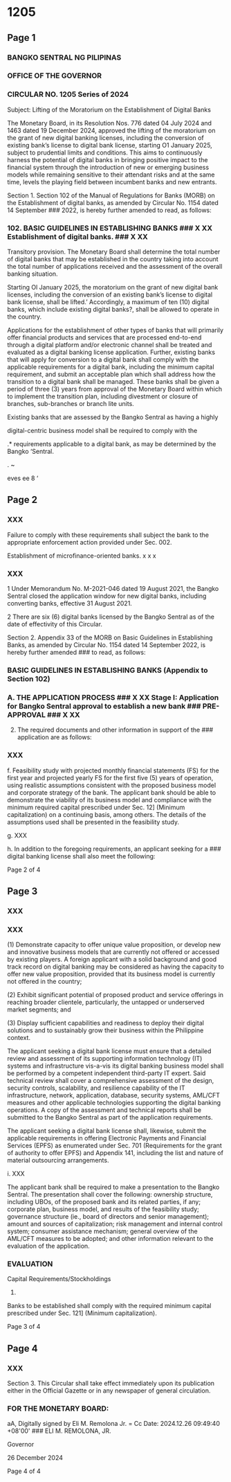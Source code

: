 # 1205

## Page 1

### BANGKO SENTRAL NG PILIPINAS

### OFFICE OF THE GOVERNOR

### CIRCULAR NO. 1205 Series of 2024

Subject: Lifting of the Moratorium on the Establishment of Digital Banks

The Monetary Board, in its Resolution Nos. 776 dated 04 July 2024 and 1463 dated 19 December 2024, approved the lifting of the moratorium on the grant of new digital banking licenses, including the conversion of existing bank’s license to digital bank license, starting O1 January 2025, subject to prudential limits and conditions. This aims to continuously harness the potential of digital banks in bringing positive impact to the financial system through the introduction of new or emerging business models while remaining sensitive to their attendant risks and at the same time, levels the playing field between incumbent banks and new entrants.

Section 1. Section 102 of the Manual of Regulations for Banks (MORB) on the Establishment of digital banks, as amended by Circular No. 1154 dated 14 September ### 2022, is hereby further amended to read, as follows:

### 102. BASIC GUIDELINES IN ESTABLISHING BANKS ### X XX Establishment of digital banks. ### X XX

Transitory provision. The Monetary Board shall determine the total number of digital banks that may be established in the country taking into account the total number of applications received and the assessment of the overall banking situation.

Starting Ol January 2025, the moratorium on the grant of new digital bank licenses, including the conversion of an existing bank’s license to digital bank license, shall be lifted.’ Accordingly, a maximum of ten (10) digital banks, which include existing digital banks?, shall be allowed to operate in the country.

Applications for the establishment of other types of banks that will primarily offer financial products and services that are processed end-to-end through a digital platform and/or electronic channel shall be treated and evaluated as a digital banking license application. Further, existing banks that will apply for conversion to a digital bank shall comply with the applicable requirements for a digital bank, including the minimum capital requirement, and submit an acceptable plan which shall address how the transition to a digital bank shall be managed. These banks shall be given a period of three (3) years from approval of the Monetary Board within which to implement the transition plan, including divestment or closure of branches, sub-branches or branch lite units.

Existing banks that are assessed by the Bangko Sentral as having a highly

digital-centric business model shall be required to comply with the

.* requirements applicable to a digital bank, as may be determined by the Bangko ‘Sentral.

. ~

eves ee 8 ‘

## Page 2

### XXX

Failure to comply with these requirements shall subject the bank to the appropriate enforcement action provided under Sec. 002.

Establishment of microfinance-oriented banks. x x x

### XXX

1 Under Memorandum No. M-2021-046 dated 19 August 2021, the Bangko Sentral closed the application window for new digital banks, including converting banks, effective 31 August 2021.

2 There are six (6) digital banks licensed by the Bangko Sentral as of the date of effectivity of this Circular.

Section 2. Appendix 33 of the MORB on Basic Guidelines in Establishing Banks, as amended by Circular No. 1154 dated 14 September 2022, is hereby further amended ### to read, as follows:

### BASIC GUIDELINES IN ESTABLISHING BANKS (Appendix to Section 102)

### A. THE APPLICATION PROCESS ### X XX Stage I: Application for Bangko Sentral approval to establish a new bank ### PRE-APPROVAL ### X XX

2. The required documents and other information in support of the ### application are as follows:

### XXX

f. Feasibility study with projected monthly financial statements (FS) for the first year and projected yearly FS for the first five (5) years of operation, using realistic assumptions consistent with the proposed business model and corporate strategy of the bank. The applicant bank should be able to demonstrate the viability of its business model and compliance with the minimum required capital prescribed under Sec. 12] (Minimum capitalization) on a continuing basis, among others. The details of the assumptions used shall be presented in the feasibility study.

g. XXX

h. In addition to the foregoing requirements, an applicant seeking for a ### digital banking license shall also meet the following:

Page 2 of 4

## Page 3

### XXX

### XXX

(1) Demonstrate capacity to offer unique value proposition, or develop new and innovative business models that are currently not offered or accessed by existing players. A foreign applicant with a solid background and good track record on digital banking may be considered as having the capacity to offer new value proposition, provided that its business model is currently not offered in the country;

(2) Exhibit significant potential of proposed product and service offerings in reaching broader clientele, particularly, the untapped or underserved market segments; and

(3) Display sufficient capabilities and readiness to deploy their digital solutions and to sustainably grow their business within the Philippine context.

The applicant seeking a digital bank license must ensure that a detailed review and assessment of its supporting information technology (IT) systems and infrastructure vis-a-vis its digital banking business model shall be performed by a competent independent third-party IT expert. Said technical review shall cover a comprehensive assessment of the design, security controls, scalability, and resilience capability of the IT infrastructure, network, application, database, security systems, AML/CFT measures and other applicable technologies supporting the digital banking operations. A copy of the assessment and technical reports shall be submitted to the Bangko Sentral as part of the application requirements.

The applicant seeking a digital bank license shall, likewise, submit the applicable requirements in offering Electronic Payments and Financial Services (EPFS) as enumerated under Sec. 701 (Requirements for the grant of authority to offer EPFS) and Appendix 141, including the list and nature of material outsourcing arrangements.

i. XXX

The applicant bank shall be required to make a presentation to the Bangko Sentral. The presentation shall cover the following: ownership structure, including UBOs, of the proposed bank and its related parties, if any; corporate plan, business model, and results of the feasibility study; governance structure (ie., board of directors and senior management); amount and sources of capitalization; risk management and internal control system; consumer assistance mechanism; general overview of the AML/CFT measures to be adopted; and other information relevant to the evaluation of the application.

### EVALUATION

Capital Requirements/Stockholdings

1.

Banks to be established shall comply with the required minimum capital prescribed under Sec. 121] (Minimum capitalization).

Page 3 of 4

## Page 4

### XXX

Section 3. This Circular shall take effect immediately upon its publication either in the Official Gazette or in any newspaper of general circulation.

### FOR THE MONETARY BOARD:

aA, Digitally signed by Eli M. Remolona Jr. = Cc Date: 2024.12.26 09:49:40 +08'00' ### ELI M. REMOLONA, JR.

Governor

26 December 2024

Page 4 of 4 